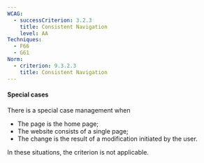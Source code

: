 ```yaml
---
WCAG:
  - successCriterion: 3.2.3
    title: Consistent Navigation
    level: AA
Techniques:
  - F66
  - G61
Norm:
  - criterion: 9.3.2.3
    title: Consistent Navigation
---
```


#### Special cases

There is a special case management when

- The page is the home page;
- The website consists of a single page;
- The change is the result of a modification initiated by the user.

In these situations, the criterion is not applicable.

